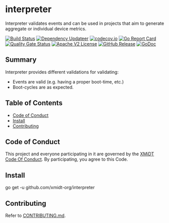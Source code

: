 # interpreter

Interpreter validates events and can be used in projects that aim to generate aggregate or individual device metrics.

[![Build Status](https://github.com/xmidt-org/interpreter/actions/workflows/ci.yml/badge.svg)](https://github.com/xmidt-org/interpreter/actions/workflows/ci.yml)
[![Dependency Updateer](https://github.com/xmidt-org/interpreter/actions/workflows/updater.yml/badge.svg)](https://github.com/xmidt-org/interpreter/actions/workflows/updater.yml)
[![codecov.io](http://codecov.io/github/xmidt-org/interpreter/coverage.svg?branch=main)](http://codecov.io/github/xmidt-org/interpreter?branch=main)
[![Go Report Card](https://goreportcard.com/badge/github.com/xmidt-org/interpreter)](https://goreportcard.com/report/github.com/xmidt-org/interpreter)
[![Quality Gate Status](https://sonarcloud.io/api/project_badges/measure?project=xmidt-org_interpreter&metric=alert_status)](https://sonarcloud.io/dashboard?id=xmidt-org_interpreter)
[![Apache V2 License](http://img.shields.io/badge/license-Apache%20V2-blue.svg)](https://github.com/xmidt-org/interpreter/blob/main/LICENSE)
[![GitHub Release](https://img.shields.io/github/release/xmidt-org/interpreter.svg)](CHANGELOG.md)
[![GoDoc](https://pkg.go.dev/badge/github.com/xmidt-org/interpreter)](https://pkg.go.dev/github.com/xmidt-org/interpreter)

## Summary

Interpreter provides different validations for validating:

* Events are valid (e.g. having a proper boot-time, etc.)
* Boot-cycles are as expected.

## Table of Contents
  - [Code of Conduct](#code-of-conduct)
  - [Install](#install)
  - [Contributing](#contributing)

## Code of Conduct

This project and everyone participating in it are governed by the [XMiDT Code Of Conduct](https://xmidt.io/code_of_conduct/). 
By participating, you agree to this Code.

## Install
go get -u github.com/xmidt-org/interpreter

## Contributing

Refer to [CONTRIBUTING.md](CONTRIBUTING.md).
